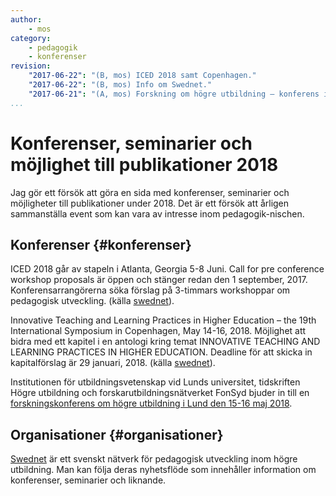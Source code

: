 ```yaml
---
author:
    - mos
category:
    - pedagogik
    - konferenser
revision:
    "2017-06-22": "(B, mos) ICED 2018 samt Copenhagen."
    "2017-06-22": "(B, mos) Info om Swednet."
    "2017-06-21": "(A, mos) Forskning om högre utbildning – konferens i Lund 15-16 maj 2018."
...
```

Konferenser, seminarier och möjlighet till publikationer 2018
===================================

Jag gör ett försök att göra en sida med konferenser, seminarier och möjligheter till publikationer under 2018. Det är ett försök att årligen sammanställa event som kan vara av intresse inom pedagogik-nischen.

<!--more-->



Konferenser {#konferenser}
-----------------------

ICED 2018 går av stapeln i Atlanta, Georgia 5-8 Juni. Call for pre conference workshop proposals är öppen och stänger redan den 1 september, 2017. Konferensarrangörerna söka förslag på 3-timmars workshoppar om pedagogisk utveckling. (källa [swednet](http://www.swednetwork.se/iced-2018-2/)).

Innovative Teaching and Learning Practices in Higher Education – the 19th International Symposium in Copenhagen, May 14-16, 2018. Möjlighet att bidra med ett kapitel i en antologi kring temat INNOVATIVE TEACHING AND LEARNING PRACTICES IN HIGHER EDUCATION. Deadline för att skicka in kapitalförslag är 29 januari, 2018. (källa [swednet](http://www.swednetwork.se/innovative-teaching-and-learning-practices-in-higher-education-the-19th-international-symposium-in-copenhagen-may-14-16-2018/)).

Institutionen för utbildningsvetenskap vid Lunds universitet, tidskriften Högre utbildning och forskarutbildningsnätverket FonSyd bjuder in till en [forskningskonferens om högre utbildning i Lund den 15-16 maj 2018]( http://konferens.ht.lu.se/forskning-om-hogre-utbildning).



Organisationer {#organisationer}
-----------------------

[Swednet](http://www.swednetwork.se/) är ett svenskt nätverk för pedagogisk utveckling inom högre utbildning. Man kan följa deras nyhetsflöde som innehåller information om konferenser, seminarier och liknande.
